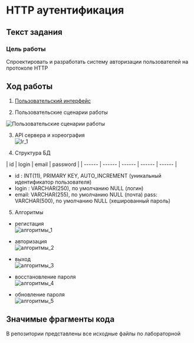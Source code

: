 # HTTP аутентификация

## Текст задания
### Цель работы
Спроектировать и разработать систему авторизации пользователей на протоколе HTTP

## Ход работы

1) [Пользовательский интерфейс](https://www.figma.com/file/rAE7J5cg0buD9sJShTWYQM/IS_lr_1?node-id=31%3A2)

2) Пользовательские сценарии работы

![Пользовательские сценарии работы](scheme.jpg)

3. API сервера и хореография\
![lr_1](API.png)

4. Структура БД

| id | login | email | password |
| ------ | ------ | ------ | ------ | ------ |

- id : INT(11), PRIMARY KEY, AUTO_INCREMENT
(уникальный идентификатор пользователя)
- login : VARCHAR(250), по умолчанию NULL
(логин)
- email: VARCHAR(255), по умолчанию NULL
(почта)
pass: VARCHAR(500), по умолчанию NULL
(хешированный пароль)

5) Алгоритмы

- регистация\
![алгоритмы_1](регистрация.png)

- авторизация\
![алгоритмы_2](авторизация.png)

- выход\
![алгоритмы_3](выход.png)

- восстановление пароля\
![алгоритмы_4](восстановление_пароля.png)

- обновление пароля\
![алгоритмы_5](обновление_пароля.png)

## Значимые фрагменты кода

В репозитории представлены все исходные файлы по лабораторной
